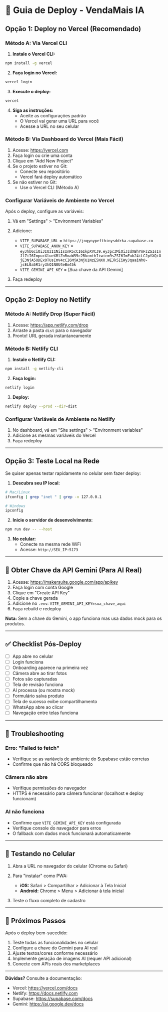 # 🚀 Guia de Deploy - VendaMais IA

## Opção 1: Deploy no Vercel (Recomendado)

### Método A: Via Vercel CLI

1. **Instale o Vercel CLI:**
```bash
npm install -g vercel
```

2. **Faça login no Vercel:**
```bash
vercel login
```

3. **Execute o deploy:**
```bash
vercel
```

4. **Siga as instruções:**
   - Aceite as configurações padrão
   - O Vercel vai gerar uma URL para você
   - Acesse a URL no seu celular

### Método B: Via Dashboard do Vercel (Mais Fácil)

1. Acesse: https://vercel.com
2. Faça login ou crie uma conta
3. Clique em "Add New Project"
4. Se o projeto estiver no Git:
   - Conecte seu repositório
   - Vercel fará deploy automático
5. Se não estiver no Git:
   - Use o Vercel CLI (Método A)

### Configurar Variáveis de Ambiente no Vercel

Após o deploy, configure as variáveis:

1. Vá em "Settings" > "Environment Variables"
2. Adicione:
   - `VITE_SUPABASE_URL` = `https://jnqynypefthinysddrka.supabase.co`
   - `VITE_SUPABASE_ANON_KEY` = `eyJhbGciOiJIUzI1NiIsInR5cCI6IkpXVCJ9.eyJpc3MiOiJzdXBhYmFzZSIsInJlZiI6ImpucXlueXBlZnRoaW55c2RkcmthIiwicm9sZSI6ImFub24iLCJpYXQiOjE3NjA5ODExOTUsImV4cCI6MjA3NjU1NzE5NX0.WEJk5IiWyJqaaiNh0-jsEL0a5R1ry3hQ1N0U4eBm45k`
   - `VITE_GEMINI_API_KEY` = [Sua chave da API Gemini]

3. Faça redeploy

---

## Opção 2: Deploy no Netlify

### Método A: Netlify Drop (Super Fácil)

1. Acesse: https://app.netlify.com/drop
2. Arraste a pasta `dist` para o navegador
3. Pronto! URL gerada instantaneamente

### Método B: Netlify CLI

1. **Instale o Netlify CLI:**
```bash
npm install -g netlify-cli
```

2. **Faça login:**
```bash
netlify login
```

3. **Deploy:**
```bash
netlify deploy --prod --dir=dist
```

### Configurar Variáveis de Ambiente no Netlify

1. No dashboard, vá em "Site settings" > "Environment variables"
2. Adicione as mesmas variáveis do Vercel
3. Faça redeploy

---

## Opção 3: Teste Local na Rede

Se quiser apenas testar rapidamente no celular sem fazer deploy:

1. **Descubra seu IP local:**
```bash
# Mac/Linux
ifconfig | grep "inet " | grep -v 127.0.0.1

# Windows
ipconfig
```

2. **Inicie o servidor de desenvolvimento:**
```bash
npm run dev -- --host
```

3. **No celular:**
   - Conecte na mesma rede WiFi
   - Acesse: `http://SEU_IP:5173`

---

## 🔑 Obter Chave da API Gemini (Para AI Real)

1. Acesse: https://makersuite.google.com/app/apikey
2. Faça login com conta Google
3. Clique em "Create API Key"
4. Copie a chave gerada
5. Adicione no `.env`: `VITE_GEMINI_API_KEY=sua_chave_aqui`
6. Faça rebuild e redeploy

**Nota:** Sem a chave do Gemini, o app funciona mas usa dados mock para os produtos.

---

## ✅ Checklist Pós-Deploy

- [ ] App abre no celular
- [ ] Login funciona
- [ ] Onboarding aparece na primeira vez
- [ ] Câmera abre ao tirar fotos
- [ ] Fotos são capturadas
- [ ] Tela de revisão funciona
- [ ] AI processa (ou mostra mock)
- [ ] Formulário salva produto
- [ ] Tela de sucesso exibe compartilhamento
- [ ] WhatsApp abre ao clicar
- [ ] Navegação entre telas funciona

---

## 🐛 Troubleshooting

### Erro: "Failed to fetch"
- Verifique se as variáveis de ambiente do Supabase estão corretas
- Confirme que não há CORS bloqueado

### Câmera não abre
- Verifique permissões do navegador
- HTTPS é necessário para câmera funcionar (localhost e deploy funcionam)

### AI não funciona
- Confirme que `VITE_GEMINI_API_KEY` está configurada
- Verifique console do navegador para erros
- O fallback com dados mock funcionará automaticamente

---

## 📱 Testando no Celular

1. Abra a URL no navegador do celular (Chrome ou Safari)
2. Para "instalar" como PWA:
   - **iOS:** Safari > Compartilhar > Adicionar à Tela Inicial
   - **Android:** Chrome > Menu > Adicionar à tela inicial

3. Teste o fluxo completo de cadastro

---

## 🎯 Próximos Passos

Após o deploy bem-sucedido:

1. Teste todas as funcionalidades no celular
2. Configure a chave do Gemini para AI real
3. Ajuste textos/cores conforme necessário
4. Implemente geração de imagens AI (requer API adicional)
5. Conecte com APIs reais dos marketplaces

---

**Dúvidas?** Consulte a documentação:
- Vercel: https://vercel.com/docs
- Netlify: https://docs.netlify.com
- Supabase: https://supabase.com/docs
- Gemini: https://ai.google.dev/docs
